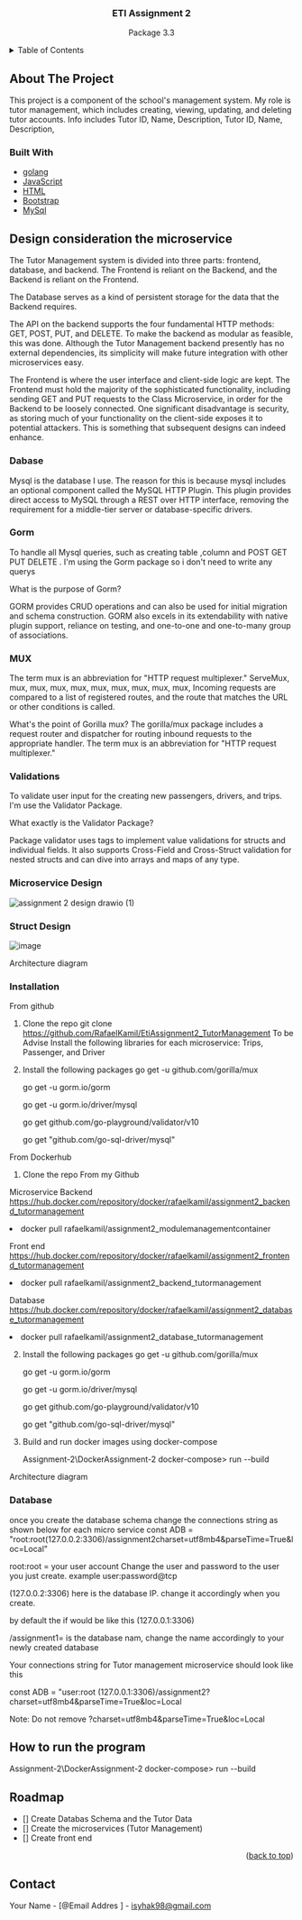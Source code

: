 
<!-- PROJECT LOGO -->
<br />
<div align="center">
  <a href="https://github.com/RafaelKamil/EtiAssignment2_TutorManagement">
  </a>

<h3 align="center">ETI Assignment 2</h3>

  <p align="center">
    Package 3.3
    <br />
  </p>
</div>



<!-- TABLE OF CONTENTS -->
<details>
  <summary>Table of Contents</summary>
  <ol>
    <li>
      <a href="#about-the-project">About The Project</a>
      <ul>
        <li><a href="#built-with">Built With</a></li>
      </ul>
    </li>
    <li>
      <a href="#getting-started">Getting Started</a>
      <ul>
        <li><a href="#installation">Installation</a></li>
      </ul>
    </li>
    <li><a href="#roadmap">Roadmap</a></li>
    <li><a href="#contact">Contact</a></li>
  </ol>
</details>



<!-- ABOUT THE PROJECT -->
## About The Project
This project is a component of the school's management system. My role is tutor management, which includes creating, viewing, updating, and deleting tutor accounts.
Info includes
Tutor ID, Name, Description, Tutor ID, Name, Description,

### Built With

* [golang](https://go.dev/)
* [JavaScript](https://www.javascript.com/)
* [HTML](https://en.wikipedia.org/wiki/HTML)
* [Bootstrap](https://getbootstrap.com/)
* [MySql](https://www.mysql.com/)


<!-- GETTING STARTED -->
## Design consideration the microservice

The Tutor Management system is divided into three parts: frontend, database, and backend. The Frontend is reliant on the Backend, and the Backend is reliant on the Frontend.


The Database serves as a kind of persistent storage for the data that the Backend requires.

The API on the backend supports the four fundamental HTTP methods: GET, POST, PUT, and DELETE. To make the backend as modular as feasible, this was done. Although the Tutor Management backend presently has no external dependencies, its simplicity will make future integration with other microservices easy.


The Frontend is where the user interface and client-side logic are kept. The Frontend must hold the majority of the sophisticated functionality, including sending GET and PUT requests to the Class Microservice, in order for the Backend to be loosely connected. One significant disadvantage is security, as storing much of your functionality on the client-side exposes it to potential attackers. This is something that subsequent designs can indeed enhance.



### Dabase


Mysql is the database I use. The reason for this is because mysql includes an optional component called the MySQL HTTP Plugin. This plugin provides direct access to MySQL through a REST over HTTP interface, removing the requirement for a middle-tier server or database-specific drivers.

### Gorm
To handle all Mysql queries, such as creating table ,column and POST GET PUT DELETE . I'm using the Gorm package so i don't need to write any querys

What is the purpose of Gorm? 

GORM provides CRUD operations and can also be used for initial migration and schema construction. GORM also excels in its extendability with native plugin support, reliance on testing, and one-to-one and one-to-many group of associations.

###  MUX
The term mux is an abbreviation for "HTTP request multiplexer." ServeMux, mux, mux, mux, mux, mux, mux, mux, mux, mux, Incoming requests are compared to a list of registered routes, and the route that matches the URL or other conditions is called.

What's the point of Gorilla mux?
The gorilla/mux package includes a request router and dispatcher for routing inbound requests to the appropriate handler. The term mux is an abbreviation for "HTTP request multiplexer."
### Validations


To validate user input for the creating new passengers, drivers, and trips. I'm use the Validator Package.

What exactly is the Validator Package?

Package validator uses tags to implement value validations for structs and individual fields. It also supports Cross-Field and Cross-Struct validation for nested structs and can dive into arrays and maps of any type.


### Microservice Design
![assignment 2 design drawio (1)](https://user-images.githubusercontent.com/74031156/152704678-46ea6790-1f3f-4290-b0c2-3388697a798b.png)



### Struct Design
![image](https://user-images.githubusercontent.com/74031156/152705339-77aff38b-2c43-4ad9-bb8a-0e5aa0950699.png)


Architecture diagram
### Installation
From github
1. Clone the repo git clone https://github.com/RafaelKamil/EtiAssignment2_TutorManagement To be Advise Install the following libraries for each microservice: Trips, Passenger, and Driver

2. Install the following packages 
    go get -u github.com/gorilla/mux
    
    go get -u gorm.io/gorm
    
    go get -u gorm.io/driver/mysql
    
    go get github.com/go-playground/validator/v10
    
    go get "github.com/go-sql-driver/mysql"
    
From Dockerhub
1. Clone the repo From my Github 

  Microservice Backend
    https://hub.docker.com/repository/docker/rafaelkamil/assignment2_backend_tutormanagement
     <li> docker pull rafaelkamil/assignment2_modulemanagementcontainer</li>
  
  Front end
    https://hub.docker.com/repository/docker/rafaelkamil/assignment2_frontend_tutormanagement
    <li> docker pull rafaelkamil/assignment2_backend_tutormanagement</li>
 
 Database
    https://hub.docker.com/repository/docker/rafaelkamil/assignment2_database_tutormanagement
    <li>docker pull rafaelkamil/assignment2_database_tutormanagement</li>


2. Install the following packages 
    go get -u github.com/gorilla/mux
    
    go get -u gorm.io/gorm
    
    go get -u gorm.io/driver/mysql
    
    go get github.com/go-playground/validator/v10
    
    go get "github.com/go-sql-driver/mysql"
    
 
3. Build and run docker images using docker-compose
    
    Assignment-2\DockerAssignment-2 docker-compose> run --build


Architecture diagram
### Database
once you create the database schema change the connections string as shown below for each micro service const ADB = "root:root(127.0.0.2:3306)/assignment2charset=utf8mb4&parseTime=True&loc=Local"

root:root = your user account Change the user and password to the user you just create. example user:password@tcp

(127.0.0.2:3306) here is the database IP. change it accordingly when you create.

by default the if would be like this (127.0.0.1:3306)

/assignment1= is the database nam, change the name accordingly to your newly created database

Your connections string for Tutor management microservice should look like this 

const ADB = "user:root (127.0.0.1:3306)/assignment2?charset=utf8mb4&parseTime=True&loc=Local

Note: Do not remove ?charset=utf8mb4&parseTime=True&loc=Local


<!-- USAGE EXAMPLES -->
## How to run the program

 Assignment-2\DockerAssignment-2 docker-compose> run --build


<!-- ROADMAP -->
## Roadmap

- [] Create Databas Schema and the Tutor Data
- [] Create the microservices (Tutor Management)
- [] Create front end 

<p align="right">(<a href="#top">back to top</a>)</p>


<!-- CONTACT -->
## Contact

Your Name - [@Email Addres ] - isyhak98@gmail.com


